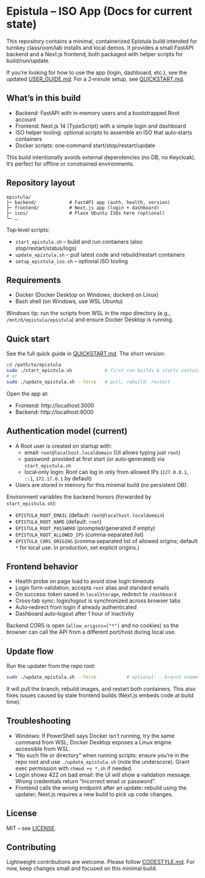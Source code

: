 # Epistula – ISO App (Docs for current state)

This repository contains a minimal, containerized Epistula build intended for turnkey classroom/lab installs and local demos. It provides a small FastAPI backend and a Next.js frontend, both packaged with helper scripts for build/run/update.

If you're looking for how to use the app (login, dashboard, etc.), see the updated [USER_GUIDE.md](USER_GUIDE.md). For a 2‑minute setup, see [QUICKSTART.md](QUICKSTART.md).

## What’s in this build

- Backend: FastAPI with in‑memory users and a bootstrapped Root account
- Frontend: Next.js 14 (TypeScript) with a simple login and dashboard
- ISO helper tooling: optional scripts to assemble an ISO that auto‑starts containers
- Docker scripts: one‑command start/stop/restart/update

This build intentionally avoids external dependencies (no DB, no Keycloak). It’s perfect for offline or constrained environments.

## Repository layout

```
epistula/
├─ backend/            # FastAPI app (auth, health, version)
├─ frontend/           # Next.js app (login + dashboard)
├─ isos/               # Place Ubuntu ISOs here (optional)
└─ …
```

Top‑level scripts:

- `start_epistula.sh` – build and run containers (also stop/restart/status/logs)
- `update_epistula.sh` – pull latest code and rebuild/restart containers
- `setup_epistula_iso.sh` – optional ISO tooling

## Requirements

- Docker (Docker Desktop on Windows; dockerd on Linux)
- Bash shell (on Windows, use WSL Ubuntu)

Windows tip: run the scripts from WSL in the repo directory (e.g., `/mnt/d/epistula/epistula`) and ensure Docker Desktop is running.

## Quick start

See the full quick guide in [QUICKSTART.md](QUICKSTART.md). The short version:

```bash
cd /path/to/epistula
sudo ./start_epistula.sh            # first run builds & starts containers
# or
sudo ./update_epistula.sh --force   # pull, rebuild, restart
```

Open the app at:

- Frontend: http://localhost:3000
- Backend:  http://localhost:8000

## Authentication model (current)

- A Root user is created on startup with:
  - email: `root@localhost.localdomain` (UI allows typing just `root`)
  - password: provided at first start (or auto‑generated) via `start_epistula.sh`
  - local‑only login: Root can log in only from allowed IPs (`127.0.0.1`, `::1`, `172.17.0.1` by default)
- Users are stored in memory for this minimal build (no persistent DB).

Environment variables the backend honors (forwarded by `start_epistula.sh`):

- `EPISTULA_ROOT_EMAIL` (default: `root@localhost.localdomain`)
- `EPISTULA_ROOT_NAME` (default: `root`)
- `EPISTULA_ROOT_PASSWORD` (prompted/generated if empty)
- `EPISTULA_ROOT_ALLOWED_IPS` (comma‑separated list)
- `EPISTULA_CORS_ORIGINS` (comma‑separated list of allowed origins; default `*` for local use. In production, set explicit origins.)

## Frontend behavior

- Health probe on page load to avoid slow login timeouts
- Login form validation; accepts `root` alias and standard emails
- On success: token saved in `localStorage`, redirect to `/dashboard`
- Cross‑tab sync: login/logout is synchronized across browser tabs
- Auto‑redirect from login if already authenticated
- Dashboard auto‑logout after 1 hour of inactivity

Backend CORS is open (`allow_origins=["*"]` and no cookies) so the browser can call the API from a different port/host during local use.

## Update flow

Run the updater from the repo root:

```bash
sudo ./update_epistula.sh --force           # optional: --branch <name>
```

It will pull the branch, rebuild images, and restart both containers. This also fixes issues caused by stale frontend builds (Next.js embeds code at build time).

## Troubleshooting

- Windows: If PowerShell says Docker isn’t running, try the same command from WSL; Docker Desktop exposes a Linux engine accessible from WSL.
- “No such file or directory” when running scripts: ensure you’re in the repo root and use `./update_epistula.sh` (note the underscore). Grant exec permission with `chmod +x *.sh` if needed.
- Login shows 422 on bad email: the UI will show a validation message. Wrong credentials return “Incorrect email or password”.
- Frontend calls the wrong endpoint after an update: rebuild using the updater; Next.js requires a new build to pick up code changes.

## License

MIT – see [LICENSE](LICENSE).

## Contributing

Lightweight contributions are welcome. Please follow [CODESTYLE.md](CODESTYLE.md). For now, keep changes small and focused on this minimal build.
